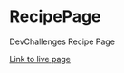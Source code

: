 # RecipePage
DevChallenges Recipe Page

<a href="https://github.com/mitmcdan/RecipePage/deployments/activity_log?environment=github-pages">Link to live page</a>
